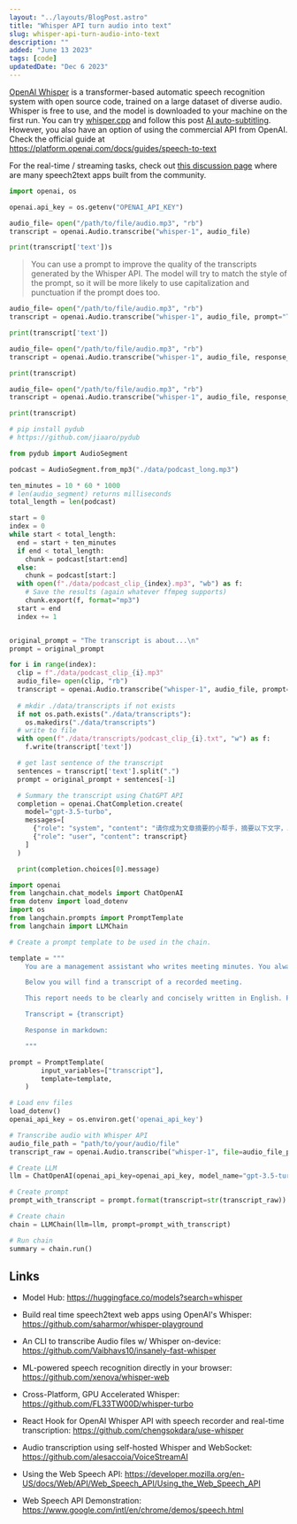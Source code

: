 ```yaml
---
layout: "../layouts/BlogPost.astro"
title: "Whisper API turn audio into text"
slug: whisper-api-turn-audio-into-text
description: ""
added: "June 13 2023"
tags: [code]
updatedDate: "Dec 6 2023"
---
```


[OpenAI Whisper](https://github.com/openai/whisper) is a transformer-based automatic speech recognition system with open source code, trained on a large dataset of diverse audio. Whisper is free to use, and the model is downloaded to your machine on the first run. You can try [whisper.cpp](https://github.com/ggerganov/whisper.cpp) and follow this post [AI auto-subtitling](https://www.spapas.net/2023/05/22/ai-auto-subtitling/). However, you also have an option of using the commercial API from OpenAI. Check the official guide at https://platform.openai.com/docs/guides/speech-to-text

For the real-time / streaming tasks, check out [this discussion page](https://github.com/openai/whisper/discussions/2) where are many speech2text apps built from the community.

```python
import openai, os

openai.api_key = os.getenv("OPENAI_API_KEY")

audio_file= open("/path/to/file/audio.mp3", "rb")
transcript = openai.Audio.transcribe("whisper-1", audio_file)

print(transcript['text'])s
```

> You can use a prompt to improve the quality of the transcripts generated by the Whisper API. The model will try to match the style of the prompt, so it will be more likely to use capitalization and punctuation if the prompt does too.

```python
audio_file= open("/path/to/file/audio.mp3", "rb")
transcript = openai.Audio.transcribe("whisper-1", audio_file, prompt="The transcript is about...")

print(transcript['text'])
```

```python
audio_file= open("/path/to/file/audio.mp3", "rb")
transcript = openai.Audio.transcribe("whisper-1", audio_file, response_format="srt", prompt="The transcript is about...")

print(transcript)
```

```python
audio_file= open("/path/to/file/audio.mp3", "rb")
transcript = openai.Audio.transcribe("whisper-1", audio_file, response_format="vtt", prompt="The transcript is about...")

print(transcript)
```

```python
# pip install pydub
# https://github.com/jiaaro/pydub

from pydub import AudioSegment

podcast = AudioSegment.from_mp3("./data/podcast_long.mp3")

ten_minutes = 10 * 60 * 1000
# len(audio_segment) returns milliseconds
total_length = len(podcast)

start = 0
index = 0
while start < total_length:
  end = start + ten_minutes
  if end < total_length:
    chunk = podcast[start:end]
  else:
    chunk = podcast[start:]
  with open(f"./data/podcast_clip_{index}.mp3", "wb") as f:
    # Save the results (again whatever ffmpeg supports)
    chunk.export(f, format="mp3")
  start = end
  index += 1


original_prompt = "The transcript is about...\n"
prompt = original_prompt

for i in range(index):
  clip = f"./data/podcast_clip_{i}.mp3"
  audio_file= open(clip, "rb")
  transcript = openai.Audio.transcribe("whisper-1", audio_file, prompt=prompt)
  
  # mkdir ./data/transcripts if not exists
  if not os.path.exists("./data/transcripts"):
    os.makedirs("./data/transcripts")
  # write to file
  with open(f"./data/transcripts/podcast_clip_{i}.txt", "w") as f:
    f.write(transcript['text'])

  # get last sentence of the transcript
  sentences = transcript['text'].split(".")
  prompt = original_prompt + sentences[-1] 

  # Summary the transcript using ChatGPT API
  completion = openai.ChatCompletion.create(
    model="gpt-3.5-turbo",
    messages=[
      {"role": "system", "content": "请你成为文章摘要的小帮手，摘要以下文字，以简体中文输出"},
      {"role": "user", "content": transcript}
    ]
  )

  print(completion.choices[0].message)
```

```python
import openai
from langchain.chat_models import ChatOpenAI
from dotenv import load_dotenv
import os
from langchain.prompts import PromptTemplate
from langchain import LLMChain

# Create a prompt template to be used in the chain.

template = """
    You are a management assistant who writes meeting minutes. You always manage to capture the important points.

    Below you will find a transcript of a recorded meeting.

    This report needs to be clearly and concisely written in English. Please conclude with action points at the bottom. Also, provide suggestions for topics to discuss in the next meeting.

    Transcript = {transcript}

    Response in markdown:

    """

prompt = PromptTemplate(
        input_variables=["transcript"],
        template=template,
    )

# Load env files
load_dotenv()
openai_api_key = os.environ.get('openai_api_key')

# Transcribe audio with Whisper API
audio_file_path = "path/to/your/audio/file"
transcript_raw = openai.Audio.transcribe("whisper-1", file=audio_file_path)

# Create LLM
llm = ChatOpenAI(openai_api_key=openai_api_key, model_name="gpt-3.5-turbo", temperature=0.3)

# Create prompt
prompt_with_transcript = prompt.format(transcript=str(transcript_raw))

# Create chain
chain = LLMChain(llm=llm, prompt=prompt_with_transcript)

# Run chain
summary = chain.run()
```

## Links

- Model Hub: https://huggingface.co/models?search=whisper

- Build real time speech2text web apps using OpenAI's Whisper: https://github.com/saharmor/whisper-playground

- An CLI to transcribe Audio files w/ Whisper on-device: https://github.com/Vaibhavs10/insanely-fast-whisper

- ML-powered speech recognition directly in your browser: https://github.com/xenova/whisper-web

- Cross-Platform, GPU Accelerated Whisper: https://github.com/FL33TW00D/whisper-turbo

- React Hook for OpenAI Whisper API with speech recorder and real-time transcription: https://github.com/chengsokdara/use-whisper

- Audio transcription using self-hosted Whisper and WebSocket: https://github.com/alesaccoia/VoiceStreamAI

- Using the Web Speech API: https://developer.mozilla.org/en-US/docs/Web/API/Web_Speech_API/Using_the_Web_Speech_API

- Web Speech API Demonstration: https://www.google.com/intl/en/chrome/demos/speech.html
